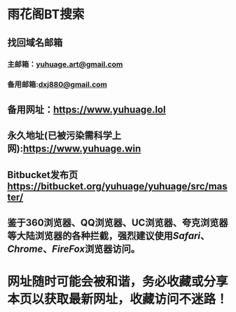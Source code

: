 # 雨花阁BT搜索

## 找回域名邮箱

### 主邮箱：yuhuage.art@gmail.com

### 备用邮箱:dxj880@gmail.com

## 备用网址：https://www.yuhuage.lol

## 永久地址(已被污染需科学上网):https://www.yuhuage.win

## Bitbucket发布页 https://bitbucket.org/yuhuage/yuhuage/src/master/

## 鉴于360浏览器、QQ浏览器、UC浏览器、夸克浏览器等大陆浏览器的各种拦截，强烈建议使用*Safari*、*Chrome*、*FireFox*浏览器访问。

# 网址随时可能会被和谐，务必收藏或分享本页以获取最新网址，收藏访问不迷路！
